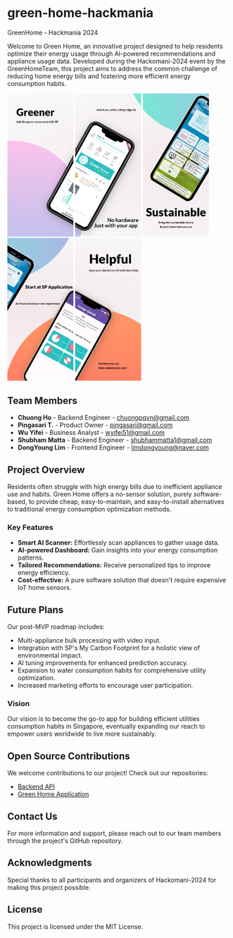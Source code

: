 # green-home-hackmania
GreenHome - Hackmania 2024

Welcome to Green Home, an innovative project designed to help residents optimize their energy usage through AI-powered recommendations and appliance usage data. Developed during the Hackomani-2024 event by the GreenHomeTeam, this project aims to address the common challenge of reducing home energy bills and fostering more efficient energy consumption habits.

<p float="left">
  <img src="https://github.com/shubhammatta/green-home-hackmania/blob/main/ad1.png" width="150" />
  <img src="https://github.com/shubhammatta/green-home-hackmania/blob/main/ad2.png" width="150" /> 
  <img src="https://github.com/shubhammatta/green-home-hackmania/blob/main/ad3.png" width="150" />
  <img src="https://github.com/shubhammatta/green-home-hackmania/blob/main/ad4.png" width="150" />
  <img src="https://github.com/shubhammatta/green-home-hackmania/blob/main/ad5.png" width="150" />
</p>

## Team Members

- **Chuong Ho** - Backend Engineer - chuongpqvn@gmail.com
- **Pingasari T.** - Product Owner - pingasari@gmail.com
- **Wu Yifei** - Business Analyst - wyifei51@gmail.com
- **Shubham Matta** - Backend Engineer - shubhammatta1@gmail.com
- **DongYoung Lim** - Frontend Engineer - limdongyoung@naver.com

## Project Overview

Residents often struggle with high energy bills due to inefficient appliance use and habits. Green Home offers a no-sensor solution, purely software-based, to provide cheap, easy-to-maintain, and easy-to-install alternatives to traditional energy consumption optimization methods.

### Key Features

- **Smart AI Scanner:** Effortlessly scan appliances to gather usage data.
- **AI-powered Dashboard:** Gain insights into your energy consumption patterns.
- **Tailored Recommendations:** Receive personalized tips to improve energy efficiency.
- **Cost-effective:** A pure software solution that doesn't require expensive IoT home sensors.



## Future Plans

Our post-MVP roadmap includes:

- Multi-appliance bulk processing with video input.
- Integration with SP's My Carbon Footprint for a holistic view of environmental impact.
- AI tuning improvements for enhanced prediction accuracy.
- Expansion to water consumption habits for comprehensive utility optimization.
- Increased marketing efforts to encourage user participation.

### Vision

Our vision is to become the go-to app for building efficient utilities consumption habits in Singapore, eventually expanding our reach to empower users worldwide to live more sustainably.

## Open Source Contributions

We welcome contributions to our project! Check out our repositories:
- [Backend API](https://github.com/chuongmep/hackomania-backend)
- [Green Home Application](https://github.com/shubhammatta/green-home-hackmania)

## Contact Us

For more information and support, please reach out to our team members through the project's GitHub repository.

## Acknowledgments

Special thanks to all participants and organizers of Hackomani-2024 for making this project possible.

## License

This project is licensed under the MIT License.